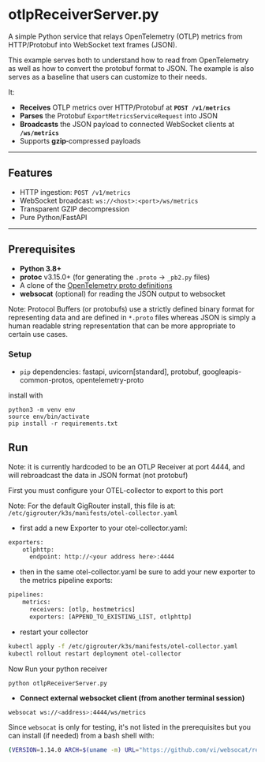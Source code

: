 
# otlpReceiverServer.py

A simple Python service that relays OpenTelemetry (OTLP) metrics from HTTP/Protobuf into WebSocket text frames (JSON).

This example serves both to understand how to read from OpenTelemetry as well as how to convert the protobuf format to JSON. The example is also serves as a baseline that users can customize to their needs.

It:

- **Receives** OTLP metrics over HTTP/Protobuf at **`POST /v1/metrics`**  
- **Parses** the Protobuf `ExportMetricsServiceRequest` into JSON  
- **Broadcasts** the JSON payload to connected WebSocket clients at **`/ws/metrics`**  
- Supports **gzip**‐compressed payloads  

---

## Features

- HTTP ingestion: `POST /v1/metrics`  
- WebSocket broadcast: `ws://<host>:<port>/ws/metrics`  
- Transparent GZIP decompression  
- Pure Python/FastAPI  

---

## Prerequisites

- **Python 3.8+**  
- **protoc** v3.15.0+ (for generating the `.proto` → `_pb2.py` files)  
- A clone of the [OpenTelemetry proto definitions](https://github.com/open-telemetry/opentelemetry-proto)  
- **websocat** (optional) for reading the JSON output to websocket

Note: Protocol Buffers (or protobufs) use a strictly defined binary format for representing data and are defined in `*.proto` files whereas JSON is simply a human readable string representation that can be more appropriate to certain use cases.
### Setup

- `pip` dependencies: fastapi, uvicorn[standard], protobuf, googleapis-common-protos, opentelemetry-proto

install with
```
python3 -m venv env
source env/bin/activate
pip install -r requirements.txt
```

## Run

Note: it is currently hardcoded to be an OTLP Receiver at port 4444, and will rebroadcast the data in JSON format (not protobuf)

First you must configure your OTEL-collector to export to this port

Note: For the default GigRouter install, this file is at: `/etc/gigrouter/k3s/manifests/otel-collector.yaml`

* first add a new Exporter to your otel-collector.yaml:
```bash
exporters:
    otlphttp:
      endpoint: http://<your address here>:4444
```
* then in the same otel-collector.yaml be sure to add your new exporter to the metrics pipeline exports:
```bash
pipelines:
    metrics:
      receivers: [otlp, hostmetrics]
      exporters: [APPEND_TO_EXISTING_LIST, otlphttp]
```
* restart your collector

```bash
kubectl apply -f /etc/gigrouter/k3s/manifests/otel-collector.yaml
kubectl rollout restart deployment otel-collector
```

Now Run your python receiver
```
python otlpReceiverServer.py
```

- **Connect external websocket client (from another terminal session)**
```bash
websocat ws://<address>:4444/ws/metrics
```

Since `websocat` is only for testing, it's not listed in the prerequisites but you can install (if needed) from a bash shell with:

```bash
(VERSION=1.14.0 ARCH=$(uname -m) URL="https://github.com/vi/websocat/releases/download/v${VERSION}/websocat_max.${ARCH}-unknown-linux-musl"; wget -qO websocat "$URL" && chmod +x websocat && sudo mv websocat /usr/local/bin/ && echo "Installed websocat" || echo "Failed to install websocat")
```
